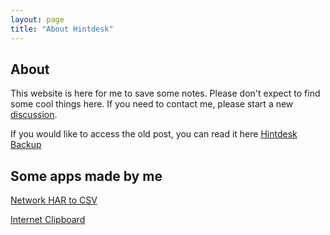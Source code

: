 ```yaml
---
layout: page
title: "About Hintdesk"
---
```


## About

This website is here for me to save some notes. Please don't expect to find some cool things here.
If you need to contact me, please start a new [discussion](https://github.com/hintdesk/hintdesk.com/discussions).

If you would like to access the old post, you can read it here [Hintdesk Backup](https://hintdeskbackup1.wordpress.com/)

## Some apps made by me

[Network HAR to CSV](https://hintdesk.github.io/networkhartocsv/input)

[Internet Clipboard](https://clipboard.hintdesk.com/)